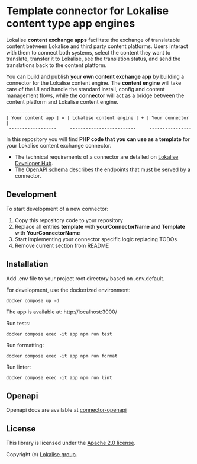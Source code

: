 # Template connector for Lokalise content type app engines

Lokalise **content exchange apps** facilitate the exchange of translatable content between Lokalise and third party content platforms. Users interact with them to connect both systems, select the content they want to translate, transfer it to Lokalise, see the translation status, and send the translations back to the content platform.

You can build and publish **your own content exchange app** by building a connector for the Lokalise content engine. The **content engine** will take care of the UI and handle the standard install, config and content management flows, while the **connector** will act as a bridge between the content platform and Lokalise content engine.

```ascii
 ------------------     -------------------------     ----------------
| Your content app | = | Lokalise content engine | + | Your connector |
 ------------------     -------------------------     ----------------  
```

In this repository you will find **PHP code that you can use as a template** for your Lokalise content exchange connector.

- The technical requirements of a connector are detailed on [Lokalise Developer Hub](https://developers.lokalise.com/docs/technical-requirements-content-exchange-hosted-connector).
- The [OpenAPI schema](schema.yaml) describes the endpoints that must be served by a connector.

## Development

To start development of a new connector:

1. Copy this repository code to your repository
2. Replace all entries **template** with **yourConnectorName** and **Template** with **YourConnectorName**
3. Start implementing your connector specific logic replacing TODOs
4. Remove current section from README

## Installation

Add .env file to your project root directory based on .env.default.

For development, use the dockerized environment:

`docker compose up -d`

The app is available at: http://localhost:3000/

Run tests:

`docker compose exec -it app npm run test`

Run formatting:

`docker compose exec -it app npm run format`

Run linter:

`docker compose exec -it app npm run lint`

## Openapi

Openapi docs are available at [connector-openapi](https://github.com/lokalise/connector-openapi/blob/master/postman/schemas/schema.yaml)

## License

This library is licensed under the [Apache 2.0 license](LICENSE). 

Copyright (c) [Lokalise group](https://lokalise.com/).